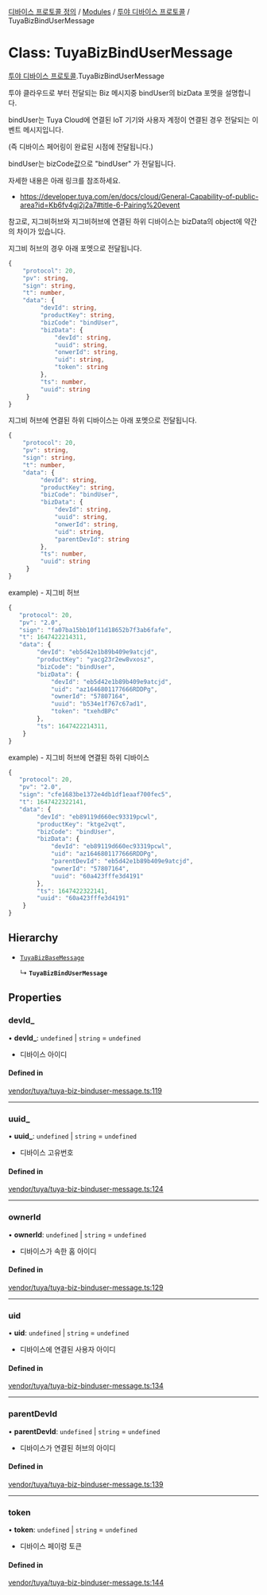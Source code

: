 [디바이스 프로토콜 정의](../README.md) / [Modules](../modules.md) / [투야 디바이스 프로토콜](../modules/___________.md) / TuyaBizBindUserMessage

# Class: TuyaBizBindUserMessage

[투야 디바이스 프로토콜](../modules/___________.md).TuyaBizBindUserMessage

투야 클라우드로 부터 전달되는 Biz 메시지중 bindUser의 bizData 포멧을 설명합니다.

bindUser는 Tuya Cloud에 연결된 IoT 기기와 사용자 계정이 연결된 경우 전달되는 이벤트 메시지입니다.

(즉 디바이스 페어링이 완료된 시점에 전달됩니다.)

bindUser는 bizCode값으로 "bindUser" 가 전달됩니다.

자세한 내용은 아래 링크를 참조하세요.
* https://developer.tuya.com/en/docs/cloud/General-Capability-of-public-area?id=Kb6fv4gj2j2a7#title-6-Pairing%20event

참고로, 지그비허브와 지그비허브에 연결된 하위 디바이스는 bizData의 object에 약간의 차이가 있습니다.

지그비 허브의 경우 아래 포멧으로 전달됩니다.
```typescript
{
    "protocol": 20,
    "pv": string,
    "sign": string,
    "t": number,
    "data": {
         "devId": string,
         "productKey": string,
         "bizCode": "bindUser",
         "bizData": {
             "devId": string,
             "uuid": string,
             "onwerId": string,
             "uid": string,
             "token": string
         },
         "ts": number,
         "uuid": string
     }
}
```

지그비 허브에 연결된 하위 디바이스는 아래 포멧으로 전달됩니다.
```typescript
{
    "protocol": 20,
    "pv": string,
    "sign": string,
    "t": number,
    "data": {
         "devId": string,
         "productKey": string,
         "bizCode": "bindUser",
         "bizData": {
             "devId": string,
             "uuid": string,
             "onwerId": string,
             "uid": string,
             "parentDevId": string
         },
         "ts": number,
         "uuid": string
     }
}
```
example) - 지그비 허브
 ```typescript
{
    "protocol": 20,
    "pv": "2.0",
    "sign": "fa07ba15bb10f11d18652b7f3ab6fafe",
    "t": 1647422214311,
    "data":	{
         "devId": "eb5d42e1b89b409e9atcjd",
         "productKey": "yacg23r2ew8vxosz",
         "bizCode": "bindUser",
         "bizData": {
             "devId": "eb5d42e1b89b409e9atcjd",
             "uid": "az1646801177666RDDPg",
             "ownerId": "57807164",
             "uuid": "b534e1f767c67ad1",
             "token": "txehdBPc"
         },
         "ts": 1647422214311,
     }
}
```

example) - 지그비 허브에 연결된 하위 디바이스
 ```typescript
{
    "protocol": 20,
    "pv": "2.0",
    "sign": "cfe1683be1372e4db1df1eaaf700fec5",
    "t": 1647422322141,
    "data": {
         "devId": "eb89119d660ec93319pcwl",
         "productKey": "ktge2vqt",
         "bizCode": "bindUser",
         "bizData": {
             "devId": "eb89119d660ec93319pcwl",
             "uid": "az1646801177666RDDPg",
             "parentDevId": "eb5d42e1b89b409e9atcjd",
             "ownerId": "57807164",
             "uuid": "60a423fffe3d4191"
         },
         "ts": 1647422322141,
         "uuid": "60a423fffe3d4191"
     }
}
```

## Hierarchy

- [`TuyaBizBaseMessage`](__________.TuyaBizBaseMessage.md)

  ↳ **`TuyaBizBindUserMessage`**

## Properties

### devId\_

• **devId\_**: `undefined` \| `string` = `undefined`

* 디바이스 아이디

#### Defined in

[vendor/tuya/tuya-biz-binduser-message.ts:119](https://github.com/zigbang/iot/blob/43523cfa/packages/ziot-bridge/tuya/zthing-message-converter/lib/messages/vendor/tuya/tuya-biz-binduser-message.ts#L119)

___

### uuid\_

• **uuid\_**: `undefined` \| `string` = `undefined`

* 디바이스 고유번호

#### Defined in

[vendor/tuya/tuya-biz-binduser-message.ts:124](https://github.com/zigbang/iot/blob/43523cfa/packages/ziot-bridge/tuya/zthing-message-converter/lib/messages/vendor/tuya/tuya-biz-binduser-message.ts#L124)

___

### ownerId

• **ownerId**: `undefined` \| `string` = `undefined`

* 디바이스가 속한 홈 아이디

#### Defined in

[vendor/tuya/tuya-biz-binduser-message.ts:129](https://github.com/zigbang/iot/blob/43523cfa/packages/ziot-bridge/tuya/zthing-message-converter/lib/messages/vendor/tuya/tuya-biz-binduser-message.ts#L129)

___

### uid

• **uid**: `undefined` \| `string` = `undefined`

* 디바이스에 연결된 사용자 아이디

#### Defined in

[vendor/tuya/tuya-biz-binduser-message.ts:134](https://github.com/zigbang/iot/blob/43523cfa/packages/ziot-bridge/tuya/zthing-message-converter/lib/messages/vendor/tuya/tuya-biz-binduser-message.ts#L134)

___

### parentDevId

• **parentDevId**: `undefined` \| `string` = `undefined`

* 디바이스가 연결된 허브의 아이디

#### Defined in

[vendor/tuya/tuya-biz-binduser-message.ts:139](https://github.com/zigbang/iot/blob/43523cfa/packages/ziot-bridge/tuya/zthing-message-converter/lib/messages/vendor/tuya/tuya-biz-binduser-message.ts#L139)

___

### token

• **token**: `undefined` \| `string` = `undefined`

* 디바이스 페이렁 토큰

#### Defined in

[vendor/tuya/tuya-biz-binduser-message.ts:144](https://github.com/zigbang/iot/blob/43523cfa/packages/ziot-bridge/tuya/zthing-message-converter/lib/messages/vendor/tuya/tuya-biz-binduser-message.ts#L144)
